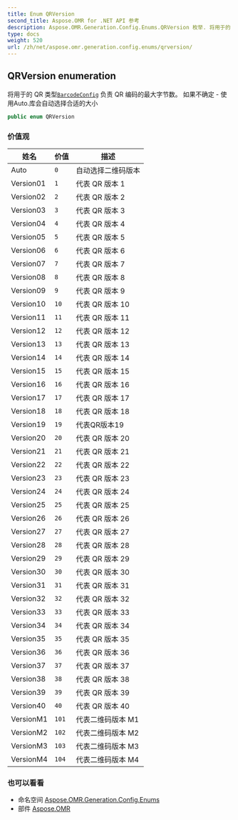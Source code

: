 ```yaml
---
title: Enum QRVersion
second_title: Aspose.OMR for .NET API 参考
description: Aspose.OMR.Generation.Config.Enums.QRVersion 枚举. 将用于的 QR 类型BarcodeConfig 负责 QR 编码的最大字节数 如果不确定  使用Auto.库会自动选择合适的大小
type: docs
weight: 520
url: /zh/net/aspose.omr.generation.config.enums/qrversion/
---
```

## QRVersion enumeration

将用于的 QR 类型[`BarcodeConfig`](../../aspose.omr.generation.config.elements/barcodeconfig/) 负责 QR 编码的最大字节数。 如果不确定 - 使用Auto.库会自动选择合适的大小

```csharp
public enum QRVersion
```

### 价值观

| 姓名 | 价值 | 描述 |
| --- | --- | --- |
| Auto | `0` | 自动选择二维码版本 |
| Version01 | `1` | 代表 QR 版本 1 |
| Version02 | `2` | 代表 QR 版本 2 |
| Version03 | `3` | 代表 QR 版本 3 |
| Version04 | `4` | 代表 QR 版本 4 |
| Version05 | `5` | 代表 QR 版本 5 |
| Version06 | `6` | 代表 QR 版本 6 |
| Version07 | `7` | 代表 QR 版本 7 |
| Version08 | `8` | 代表 QR 版本 8 |
| Version09 | `9` | 代表 QR 版本 9 |
| Version10 | `10` | 代表 QR 版本 10 |
| Version11 | `11` | 代表 QR 版本 11 |
| Version12 | `12` | 代表 QR 版本 12 |
| Version13 | `13` | 代表 QR 版本 13 |
| Version14 | `14` | 代表 QR 版本 14 |
| Version15 | `15` | 代表 QR 版本 15 |
| Version16 | `16` | 代表 QR 版本 16 |
| Version17 | `17` | 代表 QR 版本 17 |
| Version18 | `18` | 代表 QR 版本 18 |
| Version19 | `19` | 代表QR版本19 |
| Version20 | `20` | 代表 QR 版本 20 |
| Version21 | `21` | 代表 QR 版本 21 |
| Version22 | `22` | 代表 QR 版本 22 |
| Version23 | `23` | 代表 QR 版本 23 |
| Version24 | `24` | 代表 QR 版本 24 |
| Version25 | `25` | 代表 QR 版本 25 |
| Version26 | `26` | 代表 QR 版本 26 |
| Version27 | `27` | 代表 QR 版本 27 |
| Version28 | `28` | 代表 QR 版本 28 |
| Version29 | `29` | 代表 QR 版本 29 |
| Version30 | `30` | 代表 QR 版本 30 |
| Version31 | `31` | 代表 QR 版本 31 |
| Version32 | `32` | 代表 QR 版本 32 |
| Version33 | `33` | 代表 QR 版本 33 |
| Version34 | `34` | 代表 QR 版本 34 |
| Version35 | `35` | 代表 QR 版本 35 |
| Version36 | `36` | 代表 QR 版本 36 |
| Version37 | `37` | 代表 QR 版本 37 |
| Version38 | `38` | 代表 QR 版本 38 |
| Version39 | `39` | 代表 QR 版本 39 |
| Version40 | `40` | 代表 QR 版本 40 |
| VersionM1 | `101` | 代表二维码版本 M1 |
| VersionM2 | `102` | 代表二维码版本 M2 |
| VersionM3 | `103` | 代表二维码版本 M3 |
| VersionM4 | `104` | 代表二维码版本 M4 |

### 也可以看看

* 命名空间 [Aspose.OMR.Generation.Config.Enums](../../aspose.omr.generation.config.enums/)
* 部件 [Aspose.OMR](../../)


